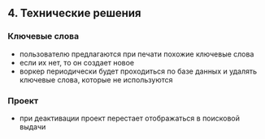 ## 4. Технические решения

### Ключевые слова
- пользователю предлагаются при печати похожие ключевые слова
- если их нет, то он создает новое
- воркер периодически будет проходиться по базе данных и удалять ключевые слова, которые не используются

### Проект
- при деактивации проект перестает отображаться в поисковой выдачи